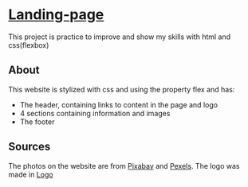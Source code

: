 # [Landing-page](https://www.theodinproject.com/lessons/foundations-landing-page)
This project is practice to improve and show my skills with html and css(flexbox)
## About
This website is stylized with css and using the property flex and has: 
- The header, containing links to content in the page and logo
- 4 sections containing information and images
- The footer
## Sources
The photos on the website are from [Pixabay](https://pixabay.com/) and [Pexels](https://www.pexels.com/).
The logo was made in [Logo](https://app.logo.com/)
